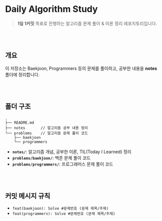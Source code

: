 # Daily Algorithm Study

> **1일 1커밋** 목표로 진행하는 알고리즘 문제 풀이 & 이론 정리 레포지토리입니다.

<br>
<br>

## 개요

이 저장소는 Baekjoon, Programmers 등의 문제를 풀이하고, 공부한 내용을 **notes** 폴더에 정리합니다.

<br>
<br>

## 폴더 구조

```
.
├── README.md
├── notes       // 알고리즘 공부 내용 정리 
└── problems	// 알고리즘 문제 풀이 코드
    ├── baekjoon
    └── programmers
```

- **`notes/`**: 알고리즘 개념, 공부한 이론, TIL(Today I Learned) 정리
- **`problems/baekjoon/`**: 백준 문제 풀이 코드
- **`problems/programmers/`**: 프로그래머스 문제 풀이 코드

<br>
<br>

## 커밋 메시지 규칙

- `feat(baekjoon): Solve #문제번호 (문제 제목/주제)`
- `feat(programmers): Solve #문제번호 (문제 제목/주제)`
